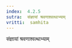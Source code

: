 ```yaml
---
index:  4.2.5
sutra:  संज्ञायां श्रवणाश्वत्थाभ्याम्
vritti:  samhita 
---
```


संज्ञायां श्रवणाश्वत्थाभ्याम्

